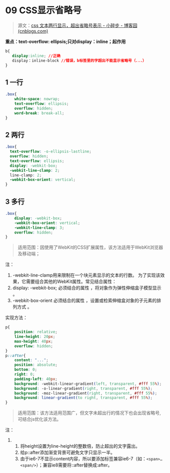 # 09 CSS显示省略号

> 源文：[css 文本两行显示，超出省略号表示 - 小碎步 - 博客园 (cnblogs.com)](https://www.cnblogs.com/xiaosuibu/p/8196067.html)

**重点：text-overflow: ellipsis;只对display：inline；起作用**

```css
b{
   display:inline; //正确
   display：inline-block //错误，b标签里的字超出不能显示省略号（...）
}
```



## 1 一行

```css
.box{
    white-space: nowrap;
    text-overflow: ellipsis;
    overflow: hidden;
    word-break: break-all;
}
```



## 2 两行

```css
.box{
  text-overflow: -o-ellipsis-lastline;
  overflow: hidden;
  text-overflow: ellipsis;
  display: -webkit-box;
  -webkit-line-clamp: 2;
  line-clamp: 2;
  -webkit-box-orient: vertical;
}
```



## 3 多行

```css
.box{
	display: -webkit-box;
	-webkit-box-orient: vertical;
	-webkit-line-clamp: 3;
	overflow: hidden;
}
```

> 适用范围：因使用了WebKit的CSS扩展属性，该方法适用于WebKit浏览器及移动端；

注：

1. -webkit-line-clamp用来限制在一个块元素显示的文本的行数。 为了实现该效果，它需要组合其他的WebKit属性。常见结合属性：
2. display: -webkit-box; 必须结合的属性 ，将对象作为弹性伸缩盒子模型显示 。
3. -webkit-box-orient 必须结合的属性 ，设置或检索伸缩盒对象的子元素的排列方式 。

实现方法：

```css
p{
	position: relative; 
	line-height: 20px; 
	max-height: 40px;
	overflow: hidden;
}
p::after{
	content: "..."; 
	position: absolute; 
	bottom: 0; 
	right: 0; 
	padding-left: 40px;
	background: -webkit-linear-gradient(left, transparent, #fff 55%);
	background: -o-linear-gradient(right, transparent, #fff 55%);
	background: -moz-linear-gradient(right, transparent, #fff 55%);
	background: linear-gradient(to right, transparent, #fff 55%);
}
```

>  适用范围：该方法适用范围广，但文字未超出行的情况下也会出现省略号,可结合js优化该方法。

注：

1. 1. 将height设置为line-height的整数倍，防止超出的文字露出。
   2. 给p::after添加渐变背景可避免文字只显示一半。
   3. 由于ie6-7不显示content内容，所以要添加标签兼容ie6-7（如：`<span>…<span/>`）；兼容ie8需要将::after替换成:after。

